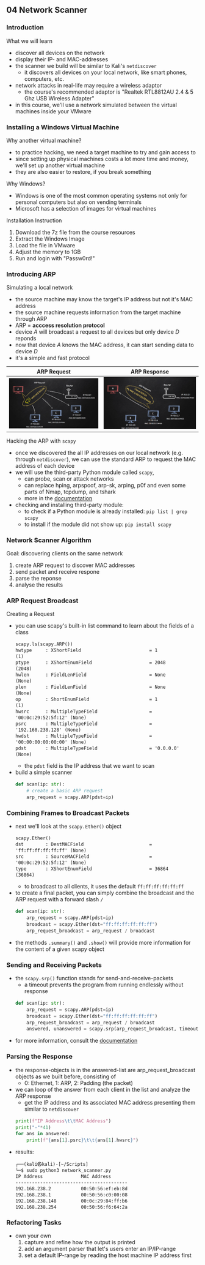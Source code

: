 ## 04 Network Scanner

### Introduction
What we will learn
* discover all devices on the network
* display their IP- and MAC-addresses 
* the scanner we build will be similar to Kali's `netdiscover`
    * it discovers all devices on your local network, like smart phones, computers, etc.
* network attacks in real-life may require a wireless adaptor
    * the course's recommended adaptor is "Realtek RTL8812AU 2.4 & 5 Ghz USB Wireless Adapter"
* in this course, we'll use a network simulated between the virtual machines inside your VMware

### Installing a Windows Virtual Machine
Why another virtual machine?
* to practice hacking, we need a target machine to try and gain access to
* since setting up physical machines costs a lot more time and money, we'll set up another virtual machine
* they are also easier to restore, if you break something

Why Windows?
* Windows is one of the most common operating systems not only for personal computers but also on vending terminals
* Microsoft has a selection of images for virtual machines

Installation Instruction
1. Download the 7z file from the course resources
2. Extract the Windows Image
3. Load the file in VMware
4. Adjust the memory to 1GB
5. Run and login with "Passw0rd!" 

### Introducing ARP
Simulating a local network
* the source machine may know the target's IP address but not it's MAC address
* the source machine requests information from the target machine through ARP
* ARP = __acccess resolution protocol__
* device _A_ will broadcast a request to all devices but only device _D_ reponds
* now that device _A_ knows the MAC address, it can start sending data to device _D_
* it's a simple and fast protocol

| ARP Request | ARP Response |
|:-:|:-:|
|<img src="04_arp_request.png"  width=600/>|<img src="04_arp_response.png"  width=600/>|

Hacking the ARP with `scapy`
* once we discovered the all IP addresses on our local network (e.g. through `netdiscover`), we can use the standard ARP to request the MAC address of each device
* we will use the third-party Python module called `scapy`,
    * can probe, scan or attack networks
    * can replace hping, arpspoof, arp-sk, arping, p0f and even some parts of Nmap, tcpdump, and tshark
    * more in the [documentation](https://scapy.readthedocs.io/en/latest/introduction.html#about-scapy)
* checking and installing third-party module:
    * to check if a Python module is already installed: `pip list | grep scapy`
    * to install if the module did not show up: `pip install scapy`

### Network Scanner Algorithm
Goal: discovering clients on the same network
1. create ARP request to discover MAC addresses
2. send packet and receive respone
3. parse the reponse
4. analyse the results

### ARP Request Broadcast
Creating a Request
* you can use scapy's built-in list command to learn about the fields of a class
    ```
    scapy.ls(scapy.ARP())
    hwtype     : XShortField                         = 1               (1)
    ptype      : XShortEnumField                     = 2048            (2048)
    hwlen      : FieldLenField                       = None            (None)
    plen       : FieldLenField                       = None            (None)
    op         : ShortEnumField                      = 1               (1)
    hwsrc      : MultipleTypeField                   = '00:0c:29:52:5f:12' (None)
    psrc       : MultipleTypeField                   = '192.168.238.128' (None)
    hwdst      : MultipleTypeField                   = '00:00:00:00:00:00' (None)
    pdst       : MultipleTypeField                   = '0.0.0.0'       (None)
    ```
    * the `pdst` field is the IP address that we want to scan
* build a simple scanner
    ```python
    def scan(ip: str):
        # create a basic ARP request
        arp_request = scapy.ARP(pdst=ip)
    ```

### Combining Frames to Broadcast Packets
* next we'll look at the `scapy.Ether()` object
    ```
    scapy.Ether()
    dst        : DestMACField                        = 'ff:ff:ff:ff:ff:ff' (None)
    src        : SourceMACField                      = '00:0c:29:52:5f:12' (None)
    type       : XShortEnumField                     = 36864           (36864)
    ```
    * to broadcast to all clients, it uses the default `ff:ff:ff:ff:ff:ff`
* to create a final packet, you can simply combine the broadcast and the ARP request with a forward slash `/`
    ```python
    def scan(ip: str):
        arp_request = scapy.ARP(pdst=ip)
        broadcast = scapy.Ether(dst="ff:ff:ff:ff:ff:ff")
        arp_request_broadcast = arp_request / broadcast
    ```
* the methods `.summary()` and `.show()` will provide more information for the content of a given scapy object

### Sending and Receiving Packets
* the `scapy.srp()` function stands for send-and-receive-packets
    * a timeout prevents the program from running endlessly without response
    ```python
    def scan(ip: str):
        arp_request = scapy.ARP(pdst=ip)
        broadcast = scapy.Ether(dst="ff:ff:ff:ff:ff:ff")
        arp_request_broadcast = arp_request / broadcast
        answered, unanswered = scapy.srp(arp_request_broadcast, timeout=1)
    ```
* for more information, consult the [documentation](https://scapy.readthedocs.io/en/latest/usage.html#send-and-receive-packets-sr)

### Parsing the Response
* the response-objects is in the answered-list are arp_request_broadcast objects as we built before, consisting of
    * 0: Ethernet, 1: ARP, 2: Padding (the packet)
* we can loop of the answer from each client in the list and analyze the ARP response
    * get the IP address and its associated MAC address presenting them similar to `netdiscover`
    ```python
    print(f"IP Address\t\tMAC Address")
    print("-"*41)
    for ans in answered:
        print(f"{ans[1].psrc}\t\t{ans[1].hwsrc}")
    ```
* results:
    ```
    ┌──(kali㉿kali)-[~/Scripts]
    └─$ sudo python3 network_scanner.py
    IP Address              MAC Address
    -----------------------------------------
    192.168.238.2           00:50:56:ef:eb:8d
    192.168.238.1           00:50:56:c0:00:08
    192.168.238.148         00:0c:29:84:ff:b6
    192.168.238.254         00:50:56:f6:64:2a
    ```

### Refactoring Tasks
* own your own
    1. capture and refine how the output is printed
    2. add an argument parser that let's users enter an IP/IP-range
    3. set a default IP-range by reading the host machine IP address first 